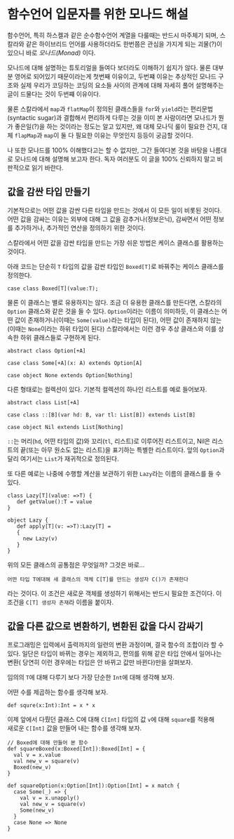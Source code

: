 # 함수언어 입문자를 위한 모나드 해설

함수언어, 특히 하스켈과 같은 순수함수언어 계열을 다룰때는 반드시 마주체기 되며,
스칼라와 같은 하이브리드 언어를 사용하더라도 한번쯤은 관심을 가지게 되는 괴물(?)이 있으니 
바로 _모나드(Monad)_ 이다.

모나드에 대해 설명하는 튜토리얼을 들여다 보더라도 이해하기 쉽지가 않다. 
물론 대부분 영어로 되어있기 때문이라는게 첫번째 이유이고, 
두번쨰 이유는 추상적인 모나드 구조와 실제 우리가 코딩하는 코딩의 요소들 사이의 관계에 대해 
자세히 풀어 설명해주는 글이 드물다는 것이 두번쨰 이유이다. 

물론 스칼라에서 `map`과 `flatMap`이 정의된 클래스들을 `for`와 `yield`라는 
편리문법(syntactic sugar)과 결합해서 편리하게 다루는 것을 이미 본 사람이라면 
모나드가 뭔가 좋은일(?)을 하는 것이라는 정도는 알고 있지만, 
왜 대체 모나딕 룰이 필요한 건지, 대체 `flapMap`과 `map`이 둘 다 필요한 이유는 무엇인지 등등이 
궁금할 것이다.

나 또한 모나드를 100% 이해했다고는 할 수 없지만, 그간 들여다본 것을 바탕을
나름대로 모나드에 대해 설명해 보고자 한다. 독자 여러분도 이 글을 100% 신뢰하지 말고 
비판적으로 읽기 바란다.


## 값을 감싼 타입 만들기

기본적으로는 어떤 값을 감싼 다른 타입을 만드는 것에서 이 모든 일이 비롯된 것이다.
어떤 값을 감싸는 이유는 외부에 대해 그 값을 감추거나(정보은닉), 
감싸면서 어떤 정보를 추가하거나, 추가적인 연산을 정의하기 위한 것이다.

스칼라에서 어떤 값을 감싼 타입을 만드는 가장 쉬운 방법은 케이스 클래스를 활용하는 것이다.

아래 코드는 단순히 `T` 타입의 값을 감싼 타입인 `Boxed[T]`로 바꿔주는 케이스 클래스를 정의한다.

```
case class Boxed[T](value:T);
```

물론 이 클래스는 별로 유용하지는 않다. 조금 더 유용한 클래스를 만든다면, 스칼라의 `Option` 클래스와 
같은 것을 들 수 있다. `Option`이라는 이름이 의미하듯, 이 클래스는 어떤 값이 존재하거나(이때는 
`Some(value)`라는 타입이 된다), 어떤 값이 존재하지 않는(이때는 `None`이라는 하위 타입이 된다)
스칼라에서는 이런 경우 추상 클래스와 이를 상속한 하위 클래스들로 구현하게 된다.

```
abstract class Option[+A]

case class Some[+A](x: A) extends Option[A]

case object None extends Option[Nothing] 
```

다른 형태로는 컬렉션이 있다. 기본적 컬렉션의 하나인 리스트를 예로 들어보자.

```
abstract class List[+A] 

case class ::[B](var hd: B, var tl: List[B]) extends List[B]

case object Nil extends List[Nothing]
```

`::`는 머리(`hd`, 어떤 타입의 값)와 꼬리(`tl`, 리스트)로 이루어진 리스트이고, 
Nil은 리스트의 끝(또는 아무 원소도 없는 리스트)을 표기하는 특별한 리스트이다. 
앞의 `Option`과 달리 여기서는 `List`가 재귀적으로 정의된다.

또 다른 예로는 나중에 수행할 계산을 보관하기 위한 `Lazy`라는 이름의 클래스를 들 수 있다.

```
class Lazy[T](value: =>T) {
   def getValue():T = value 
}

object Lazy {
   def apply[T](v: =>T):Lazy[T] = 
   {
     new Lazy(v)
   }
}
```

위의 모든 클래스의 공통점은 무엇일까? 
그것은 바로...

```어떤 타입 T에대해 새 클래스의 객체 C[T]를 만드는 생성자 C()가 존재한다```

라는 것이다. 이 조건은 새로운 객체를 생성하기 위해서는 반드시 필요한 조건이다. 
이 조건을 `C[T] 생성자 존재`라 이름을 붙이자.


## 값을 다른 값으로 변환하기, 변환된 값을 다시 감싸기

프로그래밍은 입력에서 출력까지의 일련의 변환 과정이며, 결국 함수의 조합이라 할 수 있다.
일단은 타입이 바뀌는 경우는 제외하고, 편의를 위해 같은 타입 안에서 일어나는 변환(
당연히 이런 경우에는 타입은 안 바뀌고 값만 바뀐다)만을 살펴보자. 

임의의 `T`에 대해 다루기 보다 가장 단순한 `Int`에 대해 생각해 보자.

어떤 수를 제곱하는 함수를 생각해 보자.

```
def squre(x:Int):Int = x * x
```

이제 앞에서 다뤘던 클래스 C에 대해 `C[Int]` 타입의 값 `v`에 대해 `square`를 적용해  
새로운 `C[Int]` 값을 만들어 내는 함수를 생각해 보자. 


```
// Boxed에 대해 만들어 본 함수
def squareBoxed(x:Boxed[Int]):Boxed[Int] = {
  val v = x.value
  val new_v = square(v)
  Boxed(new_v)
}

def squareOption(x:Option[Int]):Option[Int] = x match {
  case Some(_) => {
    val v = x.unapply()
    val new_v = square(v)
    Some(new_v)
  }
  case None => None
}

```


